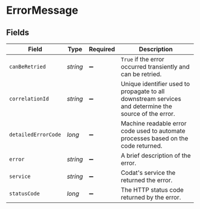# ErrorMessage


## Fields

| Field                                                                                                 | Type                                                                                                  | Required                                                                                              | Description                                                                                           |
| ----------------------------------------------------------------------------------------------------- | ----------------------------------------------------------------------------------------------------- | ----------------------------------------------------------------------------------------------------- | ----------------------------------------------------------------------------------------------------- |
| `canBeRetried`                                                                                        | *string*                                                                                              | :heavy_minus_sign:                                                                                    | `True` if the error occurred transiently and can be retried.                                          |
| `correlationId`                                                                                       | *string*                                                                                              | :heavy_minus_sign:                                                                                    | Unique identifier used to propagate to all downstream services and determine the source of the error. |
| `detailedErrorCode`                                                                                   | *long*                                                                                                | :heavy_minus_sign:                                                                                    | Machine readable error code used to automate processes based on the code returned.                    |
| `error`                                                                                               | *string*                                                                                              | :heavy_minus_sign:                                                                                    | A brief description of the error.                                                                     |
| `service`                                                                                             | *string*                                                                                              | :heavy_minus_sign:                                                                                    | Codat's service the returned the error.                                                               |
| `statusCode`                                                                                          | *long*                                                                                                | :heavy_minus_sign:                                                                                    | The HTTP status code returned by the error.                                                           |